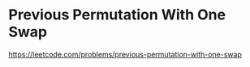 # Previous Permutation With One Swap
https://leetcode.com/problems/previous-permutation-with-one-swap
